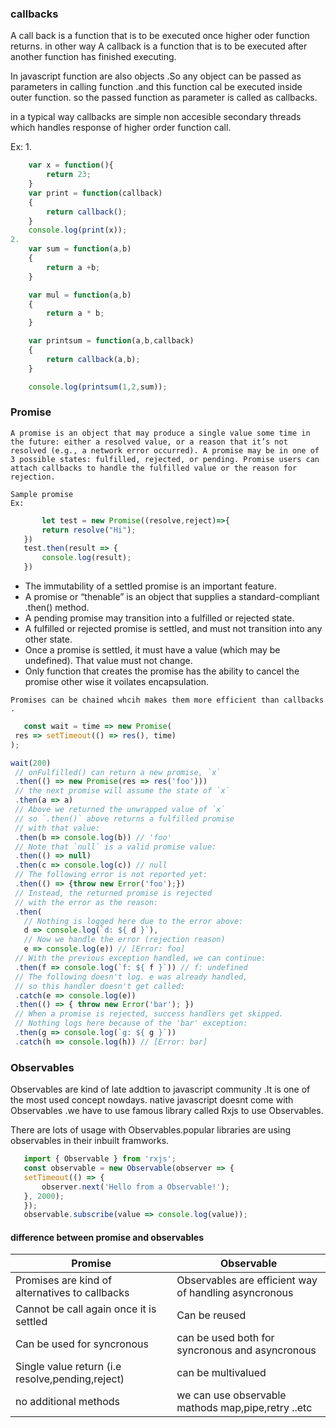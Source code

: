 ### callbacks
A call back is a function that is to be executed once higher oder function returns.
in other way A callback is a function that is to be executed after another function has finished executing.

In javascript function are also objects .So any object can be passed as parameters in calling function .and this function cal be executed inside outer function.
so the passed function as parameter is called as callbacks.

in a typical way callbacks are simple non accesible secondary threads which handles response of higher order function call.


Ex:
1.  
```javascript
    var x = function(){
        return 23;
    }
    var print = function(callback)
    {
        return callback();
    }
    console.log(print(x));
2. 
    var sum = function(a,b)
    {
        return a +b;
    }

    var mul = function(a,b)
    {
        return a * b;
    }

    var printsum = function(a,b,callback)
    {
        return callback(a,b);
    }

    console.log(printsum(1,2,sum));
```
### Promise
    A promise is an object that may produce a single value some time in the future: either a resolved value, or a reason that it’s not resolved (e.g., a network error occurred). A promise may be in one of 3 possible states: fulfilled, rejected, or pending. Promise users can attach callbacks to handle the fulfilled value or the reason for rejection.
    
    Sample promise 
    Ex:
 ```javascript
        let test = new Promise((resolve,reject)=>{
        return resolve("Hi");
    })
    test.then(result => {
        console.log(result);
    })
 ```


*    The immutability of a settled promise is an important feature.
*    A promise or “thenable” is an object that supplies a standard-compliant .then() method.
*    A pending promise may transition into a fulfilled or rejected state.
*    A fulfilled or rejected promise is settled, and must not transition into any other state.
*    Once a promise is settled, it must have a value (which may be undefined). That value must not         change.
*    Only function that creates the promise has the ability to cancel the promise other wise it            voilates encapsulation.


    Promises can be chained whcih makes them more efficient than callbacks .
 ```javascript
    const wait = time => new Promise(
  res => setTimeout(() => res(), time)
);

wait(200)
  // onFulfilled() can return a new promise, `x`
  .then(() => new Promise(res => res('foo')))
  // the next promise will assume the state of `x`
  .then(a => a)
  // Above we returned the unwrapped value of `x`
  // so `.then()` above returns a fulfilled promise
  // with that value:
  .then(b => console.log(b)) // 'foo'
  // Note that `null` is a valid promise value:
  .then(() => null)
  .then(c => console.log(c)) // null
  // The following error is not reported yet:
  .then(() => {throw new Error('foo');})
  // Instead, the returned promise is rejected
  // with the error as the reason:
  .then(
    // Nothing is logged here due to the error above:
    d => console.log(`d: ${ d }`),
    // Now we handle the error (rejection reason)
    e => console.log(e)) // [Error: foo]
  // With the previous exception handled, we can continue:
  .then(f => console.log(`f: ${ f }`)) // f: undefined
  // The following doesn't log. e was already handled,
  // so this handler doesn't get called:
  .catch(e => console.log(e))
  .then(() => { throw new Error('bar'); })
  // When a promise is rejected, success handlers get skipped.
  // Nothing logs here because of the 'bar' exception:
  .then(g => console.log(`g: ${ g }`))
  .catch(h => console.log(h)) // [Error: bar]
```

### Observables 
Observables are kind of late addtion to javascript community .It is one of the most used concept nowdays.
native javascript doesnt come with Observables .we have to use famous library called Rxjs to use Observables.

There are lots of usage with Observables.popular libraries are using observables in their inbuilt framworks.
 ```javascript
    import { Observable } from 'rxjs';
    const observable = new Observable(observer => {
    setTimeout(() => {
        observer.next('Hello from a Observable!');
    }, 2000);
    });
    observable.subscribe(value => console.log(value));
```
 
#### difference between promise and observables

Promise | Observable
------------ | -------------
Promises are kind of alternatives to callbacks | Observables are efficient way of handling asyncronous 
Cannot be call again once it is settled  | Can be reused
Can be used for syncronous | can be used both for syncronous and asyncronous
Single value return (i.e resolve,pending,reject) | can be multivalued
no additional methods | we can use observable mathods map,pipe,retry ..etc


